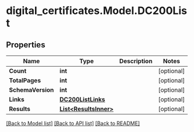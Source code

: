 # digital_certificates.Model.DC200List

## Properties

Name | Type | Description | Notes
------------ | ------------- | ------------- | -------------
**Count** | **int** |  | [optional] 
**TotalPages** | **int** |  | [optional] 
**SchemaVersion** | **int** |  | [optional] 
**Links** | [**DC200ListLinks**](DC200ListLinks.md) |  | [optional] 
**Results** | [**List&lt;ResultsInner&gt;**](ResultsInner.md) |  | [optional] 

[[Back to Model list]](../README.md#documentation-for-models) [[Back to API list]](../README.md#documentation-for-api-endpoints) [[Back to README]](../README.md)

